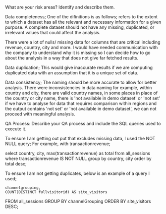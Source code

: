 What are your risk areas? Identify and describe them.

Data completeness;
One of the difinitions is as follows; refers to the extent to which a dataset has all the relevant and necessary information for a given purpose. A complete dataset should not have any missing, duplicated, or irrelevant values that could affect the analysis.

There were a lot of nulls/ missing data for columns that are critical including revenue, country, city and more. I would have needed communication with the company to understand why it is missing so I can decide how to go about the analysis in a way that does not give far fetched results.

Data duplication;
This would give inaccurate results if we are computing duplicated data with an assumption that it is a unique set of data.

Data consistency;
The naming should be more accurate to allow for better analysis. There were inconsistencies in data naming for example, within country and city, there are valid country names, in some places in place of the country or city name, there is 'not available in demo dataset' or 'not set' if we have to analyse for data that requires comparison within regions and the output contains 'not set' or 'not available in demo dataset', we can not proceed with meaningful analysis.



QA Process:
Describe your QA process and include the SQL queries used to execute it.

To ensure I am getting out put that excludes missing data, I used the NOT NULL query;
For example, with transactionrevenue;

select country, city, max(transactionrevenue) as total
from all_sessions
where transactionrevenue IS NOT NULL
group by country, city
order by total desc;

To ensure I am not getting duplicates, below is an example of a query I used;

    channelgrouping,
    COUNT(DISTINCT fullvisitorid) AS site_visitors
FROM
    all_sessions
GROUP BY
    channelGrouping
ORDER BY
    site_visitors DESC;
